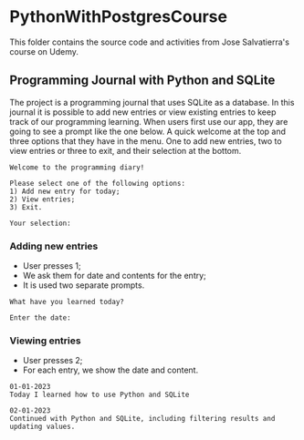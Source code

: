 # PythonWithPostgresCourse

This folder contains the source code and activities from Jose Salvatierra's course on Udemy.

## Programming Journal with Python and SQLite

The project is a programming journal that uses SQLite as a database. In this journal it is possible to add new entries or view existing entries to keep track of our programming learning. When users first use our app, they are going to see a prompt like the one below. A quick welcome at the top and three options that they have in the menu. One to add new entries, two to view entries or three to exit, and their selection at the bottom. 

```
Welcome to the programming diary!

Please select one of the following options:
1) Add new entry for today;
2) View entries;
3) Exit.

Your selection: 
```

### Adding new entries

* User presses 1;
* We ask them for date and contents for the entry;
* It is used two separate prompts.

```
What have you learned today?

Enter the date:
```

### Viewing entries

* User presses 2;
* For each entry, we show the date and content.

```
01-01-2023
Today I learned how to use Python and SQLite

02-01-2023
Continued with Python and SQLite, including filtering results and updating values.
```

